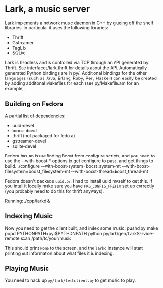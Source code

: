 Lark, a music server
====================

Lark implements a network music daemon in C++ by glueing off the shelf
libraries.  In particular it uses the following libraries:

 * Thrift
 * Gstreamer
 * TagLib
 * SQLite

Lark is headless and is controlled via TCP through an API generated by Thrift.
See interfaces/lark.thrift for details about the API.   Automatically generated
Python bindings are in py/.  Additional bindings for the other languages (such
as Java, Erlang, Ruby, Perl, Haskell) can easily be created by adding additonal
Makefiles for each (see py/Makefile.am for an example).

Building on Fedora
------------------

A partial list of dependencies:

* uuid-devel
* boost-devel
* thrift (not packaged for fedora)
* gstreamer-devel
* sqlite-devel

Fedora has an issue finding Boost from configure scripts, and you need to use
the --with-boost-* options to get configure to pass, and get things to build.
    ./configure --with-boost-system=boost_system-mt --with-boost-filesystem=boost_filesystem-mt --with-boost-thread=boost_thread-mt

Fedora doesn't package `uuid.pc`, I had to install uuid myself to get this. If
you intall it locally make sure you have `PKG_CONFIG_PREFIX` set up correctly
(you probably need to do this for thrift anyways).

Running:
    ./cpp/larkd &

Indexing Music
--------------

Now you need to get the client built, and index some music:
    pushd py
    make
    popd
    PYTHONPATH=py:$PYTHONPATH python py/lark/gen/LarkService-remote scan /path/to/your/music

This should print `None` to the screen, and the `larkd` instance will start
printing out information about what files it is indexing.

Playing Music
-------------

You need to hack up `py/lark/testclient.py` to get music to play.
